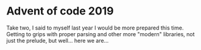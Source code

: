 # Advent of code 2019

Take two, I said to myself last year I would be more prepared this time. Getting to grips with proper parsing and other more "modern" libraries, not just the prelude, but well... here we are...
